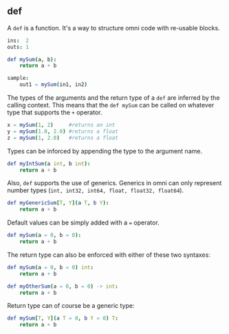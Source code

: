 ## def

A `def` is a function. It's a way to structure omni code with re-usable blocks.

```nim
ins:  2
outs: 1

def mySum(a, b):
    return a + b

sample:
    out1 = mySum(in1, in2)
```

The types of the arguments and the return type of a `def` are inferred by the calling context. This means that the `def mySum` can be called on whatever type that supports the `+` operator.

```nim
x = mySum(1, 2)     #returns an int
y = mySum(1.0, 2.0) #returns a float
z = mySum(1, 2.0)   #returns a float
```

Types can be inforced by appending the type to the argument name.

```nim
def myIntSum(a int, b int):
    return a + b
```

Also, `def` supports the use of generics. Generics in omni can only represent number types (`int, int32, int64, float, float32, float64`).

```nim
def myGenericSum[T, Y](a T, b Y):
    return a + b
```

Default values can be simply added with a `=` operator.

```nim
def mySum(a = 0, b = 0):
    return a + b
```

The return type can also be enforced with either of these two syntaxes:

```nim
def mySum(a = 0, b = 0) int:
    return a + b

def myOtherSum(a = 0, b = 0) -> int:
    return a + b
```

Return type can of course be a generic type:

```nim
def mySum[T, Y](a T = 0, b Y = 0) T:
    return a + b
```
